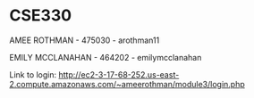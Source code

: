 # CSE330
AMEE ROTHMAN - 475030 - arothman11

EMILY MCCLANAHAN - 464202 - emilymcclanahan

Link to login: http://ec2-3-17-68-252.us-east-2.compute.amazonaws.com/~ameerothman/module3/login.php
